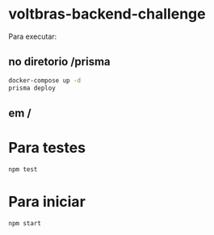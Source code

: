 # voltbras-backend-challenge

Para executar:

## no diretorio /prisma

```bash
docker-compose up -d
prisma deploy
```

## em /

# Para testes
```bash
npm test
```

# Para iniciar
```bash
npm start 
```
